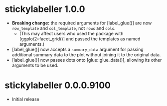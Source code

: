 # stickylabeller 1.0.0

* **Breaking change:** the required arguments for [label_glue()] are now `row_template` and `col_template`, not `rows` and `cols`.
  - (This may affect users who used the package with [ggplot2::facet_grid()] and passed the templates as named arguments.)
* [label_glue()] now accepts a `summary_data` argument for passing additional summary data to the plot without joining it to the original data.
* [label_glue()] now passes dots onto [glue::glue_data()], allowing its other arguments to be used.

# stickylabeller 0.0.0.9100

* Initial release
